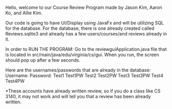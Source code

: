 Hello, welcome to our Course Review Program made by Jason Kim, Aaron Ko, and Allie Kim.

Our code is going to have UI/Display using JavaFx and will be utilizing SQL for the database.  For the database, there is one already created called Reviews.sqlite3
and already has a few users/courses/and reviews already in it. 

In order to RUN THE PROGRAM:  Go to the reviewguiApplication.java file that is located in src/main/java/edu/virginia/cs/gui.  When you run, the screen should pop up 
after a few seconds.  

Here are the usernames/passwords that are already in the database:
Username:             Password:
Test1                 Test1PW
Test2                 Test2PW
Test3                 Test3PW
Test4                 Test4PW

*These accounts have already written review, so if you do a class like CS 3140, it may not work and will tell you that a review has been already written.
